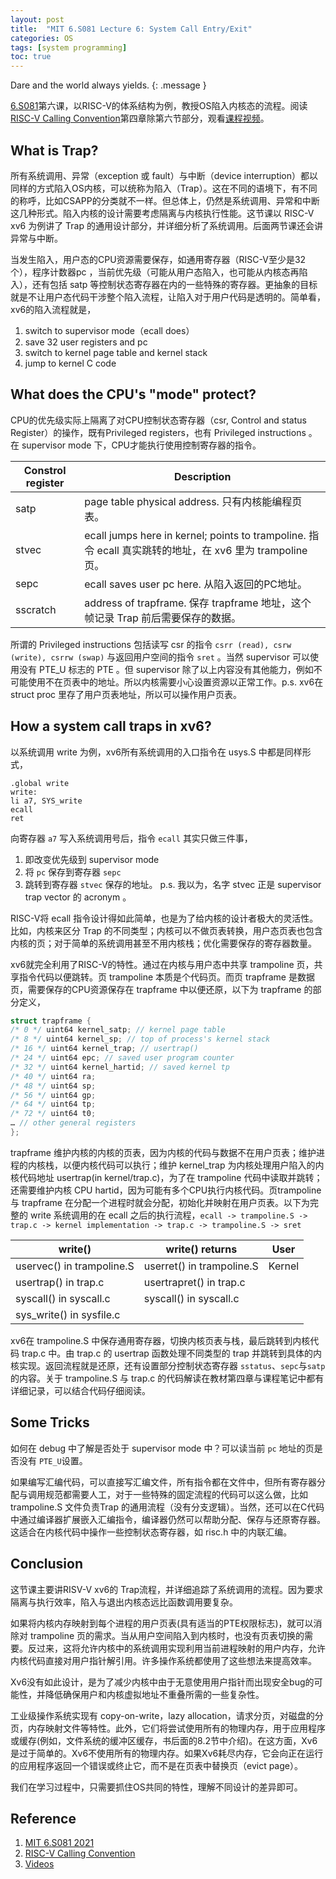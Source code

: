 ```yaml
---
layout: post
title:  "MIT 6.S081 Lecture 6: System Call Entry/Exit"
categories: OS
tags: [system programming]
toc: true
--- 
```

Dare and the world always yields.
{: .message }

[6.S081](https://pdos.csail.mit.edu/6.828/2021/schedule.html)第六课，以RISC-V的体系结构为例，教授OS陷入内核态的流程。阅读[RISC-V Calling Convention](https://pdos.csail.mit.edu/6.828/2021/xv6/book-riscv-rev2.pdf)第四章除第六节部分，观看[课程视频](https://youtu.be/f1Hpjty3TT8)。

## What is Trap?
所有系统调用、异常（exception 或 fault）与中断（device interruption）都以同样的方式陷入OS内核，可以统称为陷入（Trap）。这在不同的语境下，有不同的称呼，比如CSAPP的分类就不一样。但总体上，仍然是系统调用、异常和中断这几种形式。陷入内核的设计需要考虑隔离与内核执行性能。这节课以 RISC-V xv6 为例讲了 Trap 的通用设计部分，并详细分析了系统调用。后面两节课还会讲异常与中断。

当发生陷入，用户态的CPU资源需要保存，如通用寄存器（RISC-V至少是32个），程序计数器pc ，当前优先级（可能从用户态陷入，也可能从内核态再陷入），还有包括 satp 等控制状态寄存器在内的一些特殊的寄存器。更抽象的目标就是不让用户态代码干涉整个陷入流程，让陷入对于用户代码是透明的。简单看，xv6的陷入流程就是，
1. switch to supervisor mode（ecall does）
2. save 32 user registers and pc
3. switch to kernel page table and kernel stack
4. jump to kernel C code

## What does the CPU's "mode" protect?
CPU的优先级实际上隔离了对CPU控制状态寄存器（csr, Control and status Register）的操作，既有Privileged registers，也有 Privileged instructions 。在 supervisor mode 下，CPU才能执行使用控制寄存器的指令。

| Constrol register | Description |
| ----------------- | ----------- |
| satp | page table physical address. 只有内核能编程页表。|
| stvec |  ecall jumps here in kernel; points to trampoline. 指令 ecall 真实跳转的地址，在 xv6 里为 trampoline 页。|
| sepc | ecall saves user pc here. 从陷入返回的PC地址。 | 
| sscratch | address of trapframe. 保存 trapframe 地址，这个帧记录 Trap 前后需要保存的数据。|

所谓的 Privileged instructions 包括读写 csr 的指令 `csrr (read), csrw (write), csrrw (swap)` 与返回用户空间的指令 `sret` 。当然 supervisor 可以使用没有 PTE_U 标志的 PTE 。但 supervisor 除了以上内容没有其他能力，例如不可能使用不在页表中的地址。所以内核需要小心设置资源以正常工作。p.s. xv6在 struct proc 里存了用户页表地址，所以可以操作用户页表。

## How a system call traps in xv6?
以系统调用 write 为例，xv6所有系统调用的入口指令在 usys.S 中都是同样形式，
```assembly
.global write
write:
li a7, SYS_write
ecall
ret
```
向寄存器 `a7` 写入系统调用号后，指令 `ecall` 其实只做三件事，
1. 即改变优先级到 supervisor mode 
2. 将 `pc` 保存到寄存器 `sepc`
3. 跳转到寄存器 `stvec` 保存的地址。 p.s. 我以为，名字 stvec 正是 supervisor trap vector 的 acronym 。

RISC-V将 ecall 指令设计得如此简单，也是为了给内核的设计者极大的灵活性。比如，内核来区分 Trap 的不同类型；内核可以不做页表转换，用户态页表也包含内核的页；对于简单的系统调用甚至不用内核栈；优化需要保存的寄存器数量。

xv6就完全利用了RISC-V的特性。通过在内核与用户态中共享 trampoline 页，共享指令代码以便跳转。页 trampoline 本质是个代码页。而页 trapframe 是数据页，需要保存的CPU资源保存在 trapframe 中以便还原，以下为 trapframe 的部分定义，

```c
struct trapframe {
/* 0 */ uint64 kernel_satp; // kernel page table
/* 8 */ uint64 kernel_sp; // top of process's kernel stack
/* 16 */ uint64 kernel_trap; // usertrap()
/* 24 */ uint64 epc; // saved user program counter
/* 32 */ uint64 kernel_hartid; // saved kernel tp
/* 40 */ uint64 ra;
/* 48 */ uint64 sp;
/* 56 */ uint64 gp;
/* 64 */ uint64 tp;
/* 72 */ uint64 t0;
… // other general registers
};
```
trapframe 维护内核的内核的页表，因为内核的代码与数据不在用户页表；维护进程的内核栈，以便内核代码可以执行；维护 kernel_trap 为内核处理用户陷入的内核代码地址 usertrap(in kernel/trap.c)，为了在 trampoline 代码中读取并跳转；还需要维护内核 CPU hartid，因为可能有多个CPU执行内核代码。页trampoline 与 trapframe 在分配一个进程时就会分配，初始化并映射在用户页表。以下为完整的 write 系统调用的在 ecall 之后的执行流程，`ecall -> trampoline.S -> trap.c -> kernel implementation -> trap.c -> trampoline.S -> sret`

| write() |                       write() returns       |       User |
| ------- | ------------------------------------------- | ---------- |
|uservec() in trampoline.S  |    userret() in trampoline.S  | Kernel |
| usertrap() in trap.c      |    usertrapret() in trap.c | |
| syscall() in syscall.c    |    syscall() in syscall.c  | |
| sys_write() in sysfile.c  |      | |


xv6在 trampoline.S 中保存通用寄存器，切换内核页表与栈，最后跳转到内核代码 trap.c 中。由 trap.c 的 usertrap 函数处理不同类型的 trap 并跳转到具体的内核实现。返回流程就是还原，还有设置部分控制状态寄存器 `sstatus`、`sepc`与`satp`的内容。关于 trampoline.S 与 trap.c 的代码解读在教材第四章与课程笔记中都有详细记录，可以结合代码仔细阅读。

## Some Tricks
如何在 debug 中了解是否处于 supervisor mode 中？可以读当前 `pc` 地址的页是否没有 `PTE_U`设置。

如果编写汇编代码，可以直接写汇编文件，所有指令都在文件中，但所有寄存器分配与调用规范都需要人工，对于一些特殊的固定流程的代码可以这么做，比如 trampoline.S 文件负责Trap 的通用流程（没有分支逻辑）。当然，还可以在C代码中通过编译器扩展嵌入汇编指令，编译器仍然可以帮助分配、保存与还原寄存器。这适合在内核代码中操作一些控制状态寄存器，如 risc.h 中的内联汇编。

## Conclusion 

这节课主要讲RISV-V xv6的 Trap流程，并详细追踪了系统调用的流程。因为要求隔离与执行效率，陷入与退出内核态远比函数调用要复杂。

如果将内核内存映射到每个进程的用户页表(具有适当的PTE权限标志)，就可以消除对 trampoline 页的需求。当从用户空间陷入到内核时，也没有页表切换的需要。反过来，这将允许内核中的系统调用实现利用当前进程映射的用户内存，允许内核代码直接对用户指针解引用。许多操作系统都使用了这些想法来提高效率。

Xv6没有如此设计，是为了减少内核中由于无意使用用户指针而出现安全bug的可能性，并降低确保用户和内核虚拟地址不重叠所需的一些复杂性。

工业级操作系统实现有 copy-on-write，lazy allocation，请求分页，对磁盘的分页，内存映射文件等特性。此外，它们将尝试使用所有的物理内存，用于应用程序或缓存(例如，文件系统的缓冲区缓存，书后面的8.2节中介绍)。在这方面，Xv6是过于简单的。Xv6不使用所有的物理内存。如果Xv6耗尽内存，它会向正在运行的应用程序返回一个错误或终止它，而不是在页表中替换页（evict page）。

我们在学习过程中，只需要抓住OS共同的特性，理解不同设计的差异即可。

## Reference
1. [MIT 6.S081 2021](https://pdos.csail.mit.edu/6.828/2021/schedule.html)
2. [RISC-V Calling Convention](https://pdos.csail.mit.edu/6.828/2021/xv6/book-riscv-rev2.pdf)
3. [Videos](https://youtu.be/f1Hpjty3TT8)